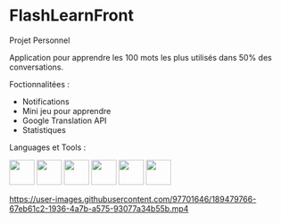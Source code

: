 # FlashLearnFront
Projet Personnel

Application pour apprendre les 100 mots les plus utilisés dans 50% des conversations.

Foctionnalitées : 
- Notifications
- Mini jeu pour apprendre
- Google Translation API
- Statistiques

Languages et Tools :

<img width='45px' src="https://cdn.jsdelivr.net/gh/devicons/devicon/icons/javascript/javascript-original.svg" /> <img width='45px' src="https://cdn.jsdelivr.net/gh/devicons/devicon/icons/react/react-original.svg" /> <img width='45px' src="https://cdn.jsdelivr.net/gh/devicons/devicon/icons/nodejs/nodejs-original.svg" /> 
 <img width='45px' src="https://cdn.jsdelivr.net/gh/devicons/devicon/icons/mongodb/mongodb-original-wordmark.svg" />
 <img width='45px' src="https://cdn.jsdelivr.net/gh/devicons/devicon/icons/html5/html5-original.svg" /> <img width='45px' src="https://cdn.jsdelivr.net/gh/devicons/devicon/icons/css3/css3-original.svg" />




https://user-images.githubusercontent.com/97701646/189479766-67eb61c2-1936-4a7b-a575-93077a34b55b.mp4

